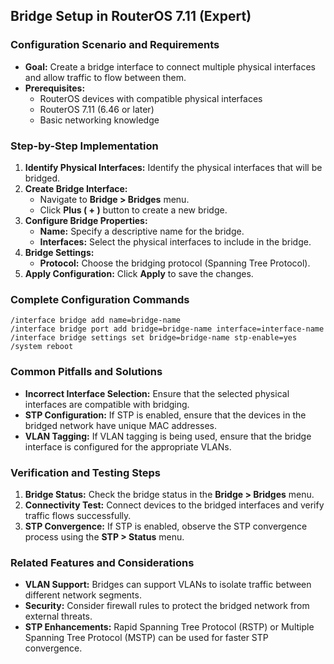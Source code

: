## Bridge Setup in RouterOS 7.11 (Expert)

### Configuration Scenario and Requirements

* **Goal:** Create a bridge interface to connect multiple physical interfaces and allow traffic to flow between them.
* **Prerequisites:**
    * RouterOS devices with compatible physical interfaces
    * RouterOS 7.11 (6.46 or later)
    * Basic networking knowledge

### Step-by-Step Implementation

1. **Identify Physical Interfaces:** Identify the physical interfaces that will be bridged.
2. **Create Bridge Interface:**
   - Navigate to **Bridge > Bridges** menu.
   - Click **Plus ( + )** button to create a new bridge.
3. **Configure Bridge Properties:**
   - **Name:** Specify a descriptive name for the bridge.
   - **Interfaces:** Select the physical interfaces to include in the bridge.
4. **Bridge Settings:**
   - **Protocol:** Choose the bridging protocol (Spanning Tree Protocol).
5. **Apply Configuration:** Click **Apply** to save the changes.

### Complete Configuration Commands

```
/interface bridge add name=bridge-name
/interface bridge port add bridge=bridge-name interface=interface-name
/interface bridge settings set bridge=bridge-name stp-enable=yes
/system reboot
```

### Common Pitfalls and Solutions

* **Incorrect Interface Selection:** Ensure that the selected physical interfaces are compatible with bridging.
* **STP Configuration:** If STP is enabled, ensure that the devices in the bridged network have unique MAC addresses.
* **VLAN Tagging:** If VLAN tagging is being used, ensure that the bridge interface is configured for the appropriate VLANs.

### Verification and Testing Steps

1. **Bridge Status:** Check the bridge status in the **Bridge > Bridges** menu.
2. **Connectivity Test:** Connect devices to the bridged interfaces and verify traffic flows successfully.
3. **STP Convergence:** If STP is enabled, observe the STP convergence process using the **STP > Status** menu.

### Related Features and Considerations

* **VLAN Support:** Bridges can support VLANs to isolate traffic between different network segments.
* **Security:** Consider firewall rules to protect the bridged network from external threats.
* **STP Enhancements:** Rapid Spanning Tree Protocol (RSTP) or Multiple Spanning Tree Protocol (MSTP) can be used for faster STP convergence.